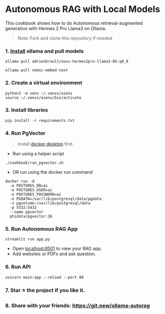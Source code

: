 # Autonomous RAG with Local Models

This cookbook shows how to do Autonomous retrieval-augmented generation with Hermes 2 Pro Llama3 on Ollama.

> Note: Fork and clone this repository if needed

### 1. [Install](https://github.com/ollama/ollama?tab=readme-ov-file#macos) ollama and pull models

```shell
ollama pull adrienbrault/nous-hermes2pro-llama3-8b:q8_0

ollama pull nomic-embed-text
```

### 2. Create a virtual environment

```shell
python3 -m venv ~/.venvs/aienv
source ~/.venvs/aienv/bin/activate
```

### 3. Install libraries

```shell
pip install -r requirements.txt
```

### 4. Run PgVector

> Install [docker desktop](https://docs.docker.com/desktop/install/mac-install/) first.

- Run using a helper script

```shell
./cookbook/run_pgvector.sh
```

- OR run using the docker run command

```shell
docker run -d 
  -e POSTGRES_DB=ai 
  -e POSTGRES_USER=ai 
  -e POSTGRES_PASSWORD=ai 
  -e PGDATA=/var/lib/postgresql/data/pgdata 
  -v pgvolume:/var/lib/postgresql/data 
  -p 5532:5432 
  --name pgvector 
  phidata/pgvector:16
```

### 5. Run Autonomous RAG App

```shell
streamlit run app.py
```

- Open [localhost:8501](http://localhost:8501) to view your RAG app.
- Add websites or PDFs and ask question.

### 6. Run API
```shell
uvicorn main:app --reload --port 80
```

### 7. Star ⭐️ the project if you like it.

### 8. Share with your friends: https://git.new/ollama-autorag
